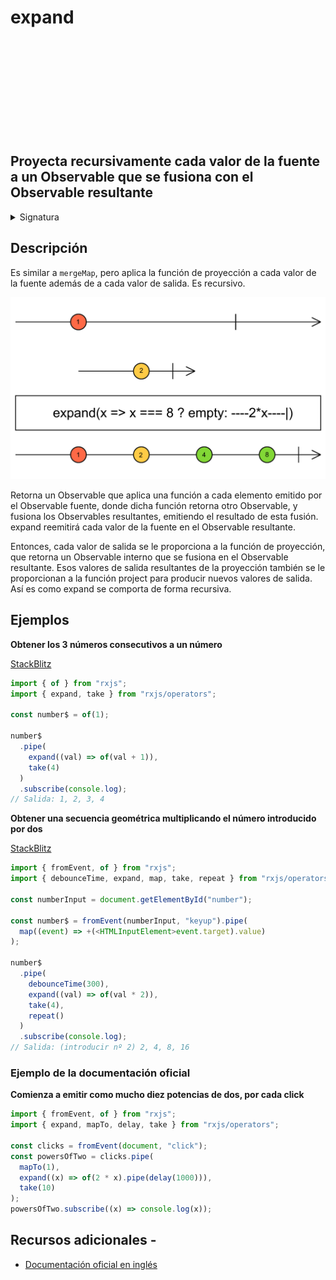<div class="page-heading">

# expand

<a target="_blank" href="https://github.com/ReactiveX/rxjs/blob/master/src/internal/operators/expand.ts">
<svg>
  <use xlink:href="/assets/icons/github.svg#github"></use>
</svg>
</a>
</div>

<h2 class="subtitle"> Proyecta recursivamente cada valor de la fuente a un Observable que se fusiona con el Observable resultante
</h2>

<details>
<summary>Signatura</summary>

### Firma

`expand<T, R>(project: (value: T, index: number) => any, concurrent: number = Number.POSITIVE_INFINITY, scheduler: SchedulerLike = undefined): OperatorFunction<T, R>`

### Parámetros

<table>
<tr><td>project</td><td>Una función que, al aplicarse a un elemento emitido por la fuente, retorna un Observable.</td></tr>
<tr><td>concurrent</td><td>Opcional. El valor por defecto es <code>Number.POSITIVE_INFINITY</code>.
El máximo número de Observables de entrada a los que se suscribe de forma concurrente.</td></tr>
<tr><td>scheduler</td><td>Opcional. El valor por defecto es <code>undefined</code>.
El <code>SchedulerLike</code> que se utiliza para suscribirse a cada Observable interno proyectado.</td></tr>
</table>

### Retorna

`OperatorFunction<T, R>`: Un Observable que emite los valores de la fuente. También emite el resultado de aplicar la función de proyeccón a cada valor emitido en el Observable de salida, fusionando los Observables obtenidos de esta transformación.

</details>

## Descripción

Es similar a `mergeMap`, pero aplica la función de proyección a cada valor de la fuente además de a cada valor de salida. Es recursivo.

<img src="assets/images/marble-diagrams/transformation/expand.png" alt="Diagrama de canicas del operador expand">

Retorna un Observable que aplica una función a cada elemento emitido por el Observable fuente, donde dicha función retorna otro Observable, y fusiona los Observables resultantes, emitiendo el resultado de esta fusión. expand reemitirá cada valor de la fuente en el Observable resultante.

Entonces, cada valor de salida se le proporciona a la función de proyección, que retorna un Observable interno que se fusiona en el Observable resultante. Esos valores de salida resultantes de la proyección también se le proporcionan a la función project para producir nuevos valores de salida. Así es como expand se comporta de forma recursiva.

## Ejemplos

**Obtener los 3 números consecutivos a un número**

<a target="_blank" href="https://stackblitz.com/edit/rxjs-expand-1?file=index.ts">StackBlitz</a>

```javascript
import { of } from "rxjs";
import { expand, take } from "rxjs/operators";

const number$ = of(1);

number$
  .pipe(
    expand((val) => of(val + 1)),
    take(4)
  )
  .subscribe(console.log);
// Salida: 1, 2, 3, 4
```

**Obtener una secuencia geométrica multiplicando el número introducido por dos**

<a target="_blank" href="https://stackblitz.com/edit/rxjs-expand-2?file=index.ts">StackBlitz</a>

```typescript
import { fromEvent, of } from "rxjs";
import { debounceTime, expand, map, take, repeat } from "rxjs/operators";

const numberInput = document.getElementById("number");

const number$ = fromEvent(numberInput, "keyup").pipe(
  map((event) => +(<HTMLInputElement>event.target).value)
);

number$
  .pipe(
    debounceTime(300),
    expand((val) => of(val * 2)),
    take(4),
    repeat()
  )
  .subscribe(console.log);
// Salida: (introducir nº 2) 2, 4, 8, 16
```

### Ejemplo de la documentación oficial

**Comienza a emitir como mucho diez potencias de dos, por cada click**

```javascript
import { fromEvent, of } from "rxjs";
import { expand, mapTo, delay, take } from "rxjs/operators";

const clicks = fromEvent(document, "click");
const powersOfTwo = clicks.pipe(
  mapTo(1),
  expand((x) => of(2 * x).pipe(delay(1000))),
  take(10)
);
powersOfTwo.subscribe((x) => console.log(x));
```

## Recursos adicionales -

- <a target="_blank" href="https://rxjs.dev/api/operators/expand">Documentación oficial en inglés</a>
